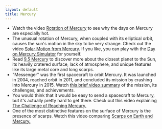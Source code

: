 ```yaml
---
layout: default
title: Mercury
---
```


- Watch the video [Rotation of Mercury](https://youtu.be/QCF0ZX4a6os) to see why the days on Mercury are especially hot.
- The unusual rotation of Mercury, when coupled with its elliptical orbit, causes the sun's motion in the sky to be very strange. Check out the video [Solar Motion from Mercury](https://youtu.be/QzRcFopsuy8). If you like, you can play with the [Day on Mercury Simulator](https://sciencesims.com/sims/mercury-orbit/) for yourself. 
- Read [9.5 Mercury](https://openstax.org/books/astronomy-2e/pages/9-5-mercury) to discover more about the closest planet to the Sun, its heavily cratered surface, lack of atmosphere, and unique features like its large metal core and long scarps.
- "Messenger" was the first spacecraft to orbit Mercury. It was launched in 2004, reached orbit in 2011, and concluded its mission by crashing into Mercury in 2015. Watch [this brief video summary](https://youtu.be/Z0mxVcBum8M?si=69eYq2-BG3bulf0y) of the mission, its challenges, and achievements. 
- You would think that it would be easy to send a spacecraft to Mercury, but it's actually pretty hard to get there. Check out this video explaining [The Challenge of Reaching Mercury.](https://youtu.be/cwV8CrNof-A)
- One of the most distinctive features on the surface of Mercury is the presence of scarps. Watch this video comparing [Scarps on Earth and Mercury.](https://youtu.be/fmBB5XmFeTA)
